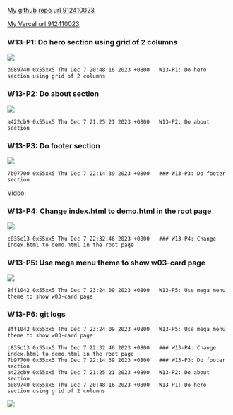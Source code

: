 [My github repo url 912410023](https://github.com/0x55xx5)

[My Vercel url 912410023](https://1121-sweb-demo-912410023.vercel.app/)

### W13-P1: Do hero section using grid of 2 columns

![](w13-p1.png)

```
b089740 0x55xx5 Thu Dec 7 20:48:16 2023 +0800   W13-P1: Do hero section using grid of 2 columns

```

### W13-P2: Do about section

![](w13-p2.png)

```
a422cb9 0x55xx5 Thu Dec 7 21:25:21 2023 +0800   W13-P2: Do about section
```


 ### W13-P3: Do footer section
![](w13-p3.png)
```
7b97700 0x55xx5 Thu Dec 7 22:14:39 2023 +0800   ### W13-P3: Do footer section
```

Video: 
### W13-P4: Change index.html to demo.html in the root page
 
![](w13-p4.png)
 
```
c835c13 0x55xx5 Thu Dec 7 22:32:46 2023 +0800   ### W13-P4: Change index.html to demo.html in the root page
```


 ### W13-P5: Use mega menu theme to show w03-card page
![](w13-p5.png)
```
8ff1042 0x55xx5 Thu Dec 7 23:24:09 2023 +0800   W13-P5: Use mega menu theme to show w03-card page
```

 ### W13-P6: git  logs
 ```
 8ff1042 0x55xx5 Thu Dec 7 23:24:09 2023 +0800   W13-P5: Use mega menu theme to show w03-card page

c835c13 0x55xx5 Thu Dec 7 22:32:46 2023 +0800   ### W13-P4: Change index.html to demo.html in the root page
7b97700 0x55xx5 Thu Dec 7 22:14:39 2023 +0800   ### W13-P3: Do footer section
a422cb9 0x55xx5 Thu Dec 7 21:25:21 2023 +0800   W13-P2: Do about section
b089740 0x55xx5 Thu Dec 7 20:48:16 2023 +0800   W13-P1: Do hero section using grid of 2 columns
 
 ```
![](w13-p6.png)
